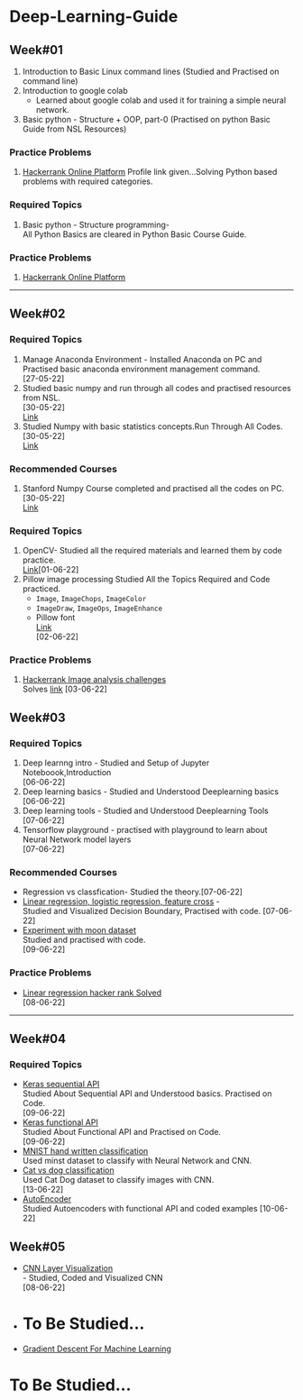 
# Deep-Learning-Guide

## Week#01
1. Introduction to Basic Linux command lines (Studied and Practised on command line)
2. Introduction to google colab
    - Learned about google colab and used it for training a simple neural network.
3. Basic python - Structure + OOP, part-0 (Practised on python Basic Guide from NSL Resources)

### Practice Problems
1. [Hackerrank Online Platform](https://www.hackerrank.com/NuhashAfnan) Profile link given...Solving Python based problems with required categories.


### Required Topics
1. Basic python - Structure programming- <br> All Python Basics are cleared in Python Basic Course Guide.<br>
### Practice Problems
1. [Hackerrank Online Platform](https://www.hackerrank.com/domains/python)
-----
## Week#02
### Required Topics
1. Manage Anaconda Environment - Installed Anaconda on PC and Practised basic anaconda environment management command.<br>[27-05-22]
2. Studied basic numpy and run through all codes and practised resources from NSL. <br> [30-05-22] <br> [Link](https://github.com/nuhash-nsl/NSL-RA-Training/blob/main/DeepLearningGuide/Numpy_Basics/numpy_nsl.py)
3. Studied Numpy with basic statistics concepts.Run Through All Codes. <br> [30-05-22] <br> [Link](https://github.com/nuhash-nsl/NSL-RA-Training/blob/main/DeepLearningGuide/Numpy_Basics/numpy_statistics.py)
### Recommended Courses
1. Stanford Numpy Course completed and practised all the codes on PC.<br> [30-05-22] <br> [Link](https://github.com/nuhash-nsl/NSL-RA-Training/blob/main/DeepLearningGuide/Numpy_Basics/numpy_stanford.py)


### Required Topics
1. OpenCV- Studied all the required materials and learned them by code practice.<br> 
   [Link](https://github.com/nuhash-nsl/NSL-RA-Training/tree/main/DeepLearningGuide/OpenCV)[01-06-22]
2. Pillow image processing Studied All the Topics Required and Code practiced.<br>
    - `Image`, `ImageChops`, `ImageColor`
    - `ImageDraw`, `ImageOps`, `ImageEnhance`
    - Pillow font
   <br>[Link](https://github.com/nuhash-nsl/NSL-RA-Training/tree/main/DeepLearningGuide/Pillow)<br> [02-06-22]

### Practice Problems
1. [Hackerrank Image analysis challenges](https://www.hackerrank.com/contests/image-analysis-1/challenges)<br>
Solves [link](https://github.com/nuhash-nsl/NSL-RA-Training/tree/main/DeepLearningGuide/HackerRankImageChallenge) [03-06-22]

## Week#03
### Required Topics
1. Deep learnng intro  - Studied and Setup of Jupyter Noteboook,Introduction <br> [06-06-22]
2. Deep learning basics - Studied and Understood Deeplearning basics <br> [06-06-22]
3. Deep learning tools - Studied and Understood Deeplearning Tools <br> [07-06-22]
4. Tensorflow playground - practised with playground to learn about Neural Network model layers <br> [07-06-22]

### Recommended Courses
 - Regression vs classfication- Studied the theory.[07-06-22] <br>
 - [Linear regression, logistic regression, feature cross](https://github.com/nuhash-nsl/NSL-RA-Training/tree/main/DeepLearningGuide/Linear%20regression%2C%20logistic%20regression%2C%20feature%20cross) - <br> Studied and Visualized Decision Boundary, Practised with code. [07-06-22] <br>
 - [Experiment with moon dataset](https://github.com/nuhash-nsl/NSL-RA-Training/tree/main/DeepLearningGuide/Experiment%20With%20Moon%20Dataset) <br> Studied and practised with code. <br> [09-06-22] 
### Practice Problems
 - [Linear regression hacker rank Solved](https://github.com/nuhash-nsl/NSL-RA-Training/tree/main/DeepLearningGuide/HackerRankPolynomialRegression)<br> [08-06-22]

 -----

 ## Week#04
 ### Required Topics
 - [Keras sequential API](https://github.com/nuhash-nsl/NSL-RA-Training/tree/main/DeepLearningGuide/KerasSequentialAPI) <br> Studied About Sequential API and Understood basics. Practised on Code. <br> [09-06-22]
 - [Keras functional API](https://github.com/nuhash-nsl/NSL-RA-Training/tree/main/DeepLearningGuide/KerasFunctionalAPI) <br> Studied About Functional API and Practised on Code. <br> [09-06-22]
 - [MNIST hand written classification](https://github.com/nuhash-nsl/NSL-RA-Training/tree/main/DeepLearningGuide/MINST_Hand_Written_Classification) <br> Used minst dataset to classify with Neural Network and CNN.<br>
 - [Cat vs dog classification](https://github.com/nuhash-nsl/NSL-RA-Training/tree/main/DeepLearningGuide/Cat_Dog_Classification.) <br> Used Cat Dog dataset to classify images with CNN.<br> [13-06-22]
 - [AutoEncoder]() <br> Studied Autoencoders with functional API and coded examples [10-06-22]
## Week#05
- [CNN Layer Visualization](https://github.com/nuhash-nsl/NSL-RA-Training/tree/main/DeepLearningGuide/CNN_Visualization) <br> - Studied, Coded and Visualized CNN <br>[08-06-22]
- # To Be Studied...
- [Gradient Descent For Machine Learning](https://machinelearningmastery.com/gradient-descent-for-machine-learning/)


# To Be Studied...
